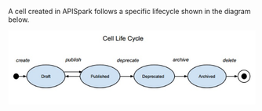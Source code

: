 A cell created in APISpark follows a specific lifecycle shown in the diagram below. 

![cell lifecycle](images/03.jpg "cell lifecycle")